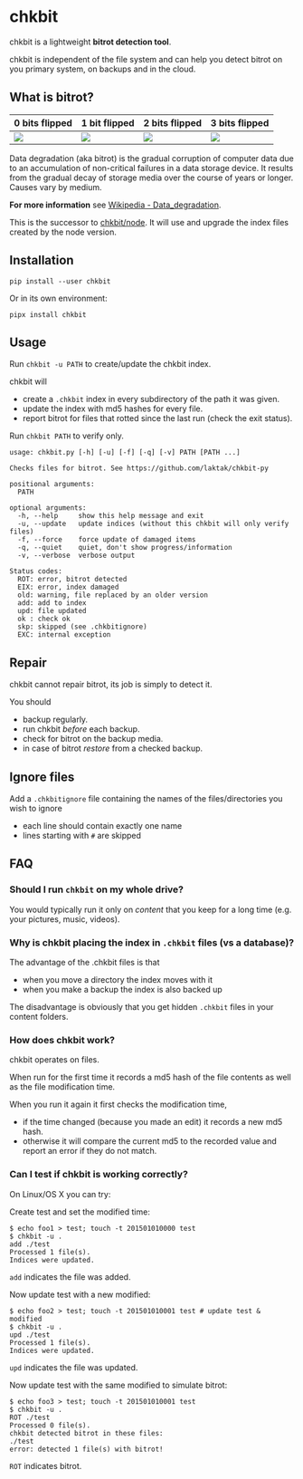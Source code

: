 # chkbit

chkbit is a lightweight **bitrot detection tool**.

chkbit is independent of the file system and can help you detect bitrot on you primary system, on backups and in the cloud.

## What is bitrot?

0 bits flipped | 1 bit flipped  | 2 bits flipped | 3 bits flipped
-------------- | -------------- | -------------- | --------------
![](https://upload.wikimedia.org/wikipedia/commons/thumb/2/2f/Bitrot_in_JPEG_files%2C_0_bits_flipped.jpg/180px-Bitrot_in_JPEG_files%2C_0_bits_flipped.jpg) | ![](https://upload.wikimedia.org/wikipedia/commons/thumb/1/1a/Bitrot_in_JPEG_files%2C_1_bit_flipped.jpg/180px-Bitrot_in_JPEG_files%2C_1_bit_flipped.jpg) | ![](https://upload.wikimedia.org/wikipedia/commons/thumb/3/37/Bitrot_in_JPEG_files%2C_2_bits_flipped.jpg/180px-Bitrot_in_JPEG_files%2C_2_bits_flipped.jpg) | ![](https://upload.wikimedia.org/wikipedia/commons/thumb/d/dd/Bitrot_in_JPEG_files%2C_3_bits_flipped.jpg/180px-Bitrot_in_JPEG_files%2C_3_bits_flipped.jpg) | 

Data degradation (aka bitrot) is the gradual corruption of computer data due to an accumulation of non-critical failures in a data storage device. It results from the gradual decay of storage media over the course of years or longer. Causes vary by medium.

**For more information** see [Wikipedia - Data_degradation](https://en.wikipedia.org/wiki/Data_degradation).

This is the successor to [chkbit/node](https://github.com/laktak/chkbit). It will use and upgrade the index files created by the node version.

## Installation

```
pip install --user chkbit
```

Or in its own environment:

```
pipx install chkbit
```

## Usage

Run `chkbit -u PATH` to create/update the chkbit index.

chkbit will

- create a `.chkbit` index in every subdirectory of the path it was given.
- update the index with md5 hashes for every file.
- report bitrot for files that rotted since the last run (check the exit status).

Run `chkbit PATH` to verify only.

```
usage: chkbit.py [-h] [-u] [-f] [-q] [-v] PATH [PATH ...]

Checks files for bitrot. See https://github.com/laktak/chkbit-py

positional arguments:
  PATH

optional arguments:
  -h, --help     show this help message and exit
  -u, --update   update indices (without this chkbit will only verify files)
  -f, --force    force update of damaged items
  -q, --quiet    quiet, don't show progress/information
  -v, --verbose  verbose output

Status codes:
  ROT: error, bitrot detected
  EIX: error, index damaged
  old: warning, file replaced by an older version
  add: add to index
  upd: file updated
  ok : check ok
  skp: skipped (see .chkbitignore)
  EXC: internal exception
```

## Repair

chkbit cannot repair bitrot, its job is simply to detect it.

You should

- backup regularly.
- run chkbit *before* each backup.
- check for bitrot on the backup media.
- in case of bitrot *restore* from a checked backup.

## Ignore files

Add a `.chkbitignore` file containing the names of the files/directories you wish to ignore

- each line should contain exactly one name
- lines starting with `#` are skipped

## FAQ

### Should I run `chkbit` on my whole drive?

You would typically run it only on *content* that you keep for a long time (e.g. your pictures, music, videos).

### Why is chkbit placing the index in `.chkbit` files (vs a database)?

The advantage of the .chkbit files is that

- when you move a directory the index moves with it
- when you make a backup the index is also backed up

The disadvantage is obviously that you get hidden `.chkbit` files in your content folders.

### How does chkbit work?

chkbit operates on files.

When run for the first time it records a md5 hash of the file contents as well as the file modification time.

When you run it again it first checks the modification time,

- if the time changed (because you made an edit) it records a new md5 hash.
- otherwise it will compare the current md5 to the recorded value and report an error if they do not match.

### Can I test if chkbit is working correctly?

On Linux/OS X you can try:

Create test and set the modified time:
```
$ echo foo1 > test; touch -t 201501010000 test
$ chkbit -u .
add ./test
Processed 1 file(s).
Indices were updated.
```
`add` indicates the file was added.

Now update test with a new modified:
```
$ echo foo2 > test; touch -t 201501010001 test # update test & modified
$ chkbit -u .
upd ./test
Processed 1 file(s).
Indices were updated.
```

`upd` indicates the file was updated.

Now update test with the same modified to simulate bitrot:
```
$ echo foo3 > test; touch -t 201501010001 test
$ chkbit -u .
ROT ./test
Processed 0 file(s).
chkbit detected bitrot in these files:
./test
error: detected 1 file(s) with bitrot!
```

`ROT` indicates bitrot.

